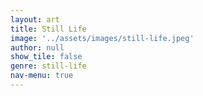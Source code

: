 ```yaml
---
layout: art
title: Still Life
image: '../assets/images/still-life.jpeg'
author: null
show_tile: false
genre: still-life
nav-menu: true
---
```

